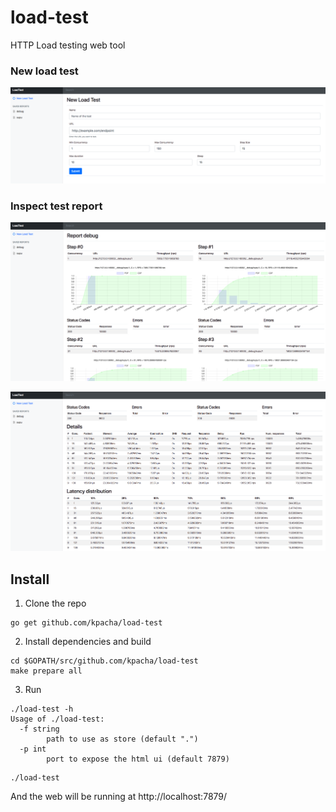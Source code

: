 # load-test
HTTP Load testing web tool

### New load test

![new load test](docs/new.png)

### Inspect test report

![test report grafs](docs/snapshot_1.png)

![test report data](docs/snapshot_2.png)

## Install

1. Clone the repo

```
go get github.com/kpacha/load-test
```

2. Install dependencies and build

```
cd $GOPATH/src/github.com/kpacha/load-test
make prepare all
```

3. Run

```
./load-test -h
Usage of ./load-test:
  -f string
    	path to use as store (default ".")
  -p int
    	port to expose the html ui (default 7879)
```

```
./load-test
```

And the web will be running at http://localhost:7879/